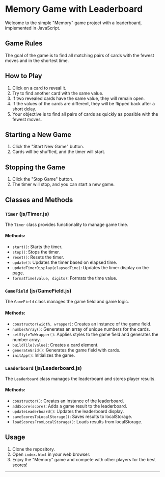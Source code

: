 # Memory Game with Leaderboard

Welcome to the simple "Memory" game project with a leaderboard, implemented in JavaScript.

## Game Rules

The goal of the game is to find all matching pairs of cards with the fewest moves and in the shortest time.

## How to Play

1. Click on a card to reveal it.
2. Try to find another card with the same value.
3. If two revealed cards have the same value, they will remain open.
4. If the values of the cards are different, they will be flipped back after a short delay.
5. Your objective is to find all pairs of cards as quickly as possible with the fewest moves.

## Starting a New Game

1. Click the "Start New Game" button.
2. Cards will be shuffled, and the timer will start.

## Stopping the Game

1. Click the "Stop Game" button.
2. The timer will stop, and you can start a new game.

## Classes and Methods

### `Timer` (js/Timer.js)

The `Timer` class provides functionality to manage game time.

#### Methods:

- `start()`: Starts the timer.
- `stop()`: Stops the timer.
- `reset()`: Resets the timer.
- `update()`: Updates the timer based on elapsed time.
- `updateTimerDisplay(elapsedTime)`: Updates the timer display on the page.
- `formatTime(value, digits)`: Formats the time value.

### `GameField` (js/GameField.js)

The `GameField` class manages the game field and game logic.

#### Methods:

- `constructor(width, wrapper)`: Creates an instance of the game field.
- `numberArray()`: Generates an array of unique numbers for the cards.
- `setStyleToWrapper()`: Applies styles to the game field and generates the number array.
- `buildTile(value)`: Creates a card element.
- `generateGrid()`: Generates the game field with cards.
- `initApp()`: Initializes the game.

### `Leaderboard` (js/Leaderboard.js)

The `Leaderboard` class manages the leaderboard and stores player results.

#### Methods:

- `constructor()`: Creates an instance of the leaderboard.
- `addScore(score)`: Adds a game result to the leaderboard.
- `updateLeaderboard()`: Updates the leaderboard display.
- `saveScoresToLocalStorage()`: Saves results to localStorage.
- `loadScoresFromLocalStorage()`: Loads results from localStorage.

## Usage

1. Clone the repository.
2. Open `index.html` in your web browser.
3. Enjoy the "Memory" game and compete with other players for the best scores!

---
